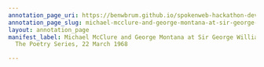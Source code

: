 ```yaml
---
annotation_page_uri: https://benwbrum.github.io/spokenweb-hackathon-development/annotations/michael-mcclure-and-george-montana-at-sir-george-williams-university-the-poetry-series-22-march-1968-canvas-1-michael-mcclure-and-george-montana.json
annotation_page_slug: michael-mcclure-and-george-montana-at-sir-george-williams-university-the-poetry-series-22-march-1968-canvas-1-michael-mcclure-and-george-montana
layout: annotation_page
manifest_label: Michael McClure and George Montana at Sir George Williams University,
  The Poetry Series, 22 March 1968

---
```

